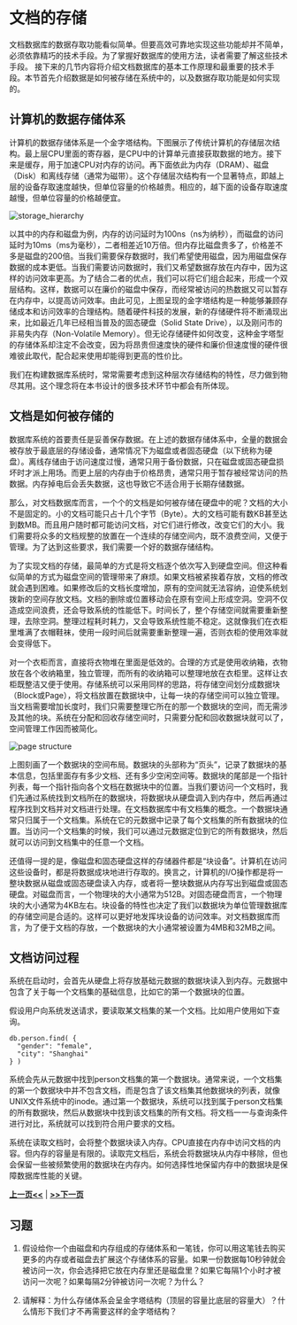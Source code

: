 # 文档的存储

文档数据库的数据存取功能看似简单。但要高效可靠地实现这些功能却并不简单，必须依靠精巧的技术手段。为了掌握好数据库的使用方法，读者需要了解这些技术手段。
接下来的几节内容将介绍文档数据库的基本工作原理和最重要的技术手段。本节首先介绍数据是如何被存储在系统中的，以及数据存取功能是如何实现的。

## 计算机的数据存储体系

计算机的数据存储体系是一个金字塔结构。下图展示了传统计算机的存储层次结构。最上层CPU里面的寄存器，是CPU中的计算单元直接获取数据的地方。接下来是缓存，用于加速CPU对内存的访问。再下面依此为内存（DRAM）、磁盘（Disk）和离线存储（通常为磁带）。这个存储层次结构有一个显著特点，即越上层的设备存取速度越快，但单位容量的价格越贵。相应的，越下面的设备存取速度越慢，但单位容量的价格越便宜。

![storage_hierarchy](https://i.pinimg.com/originals/55/71/33/55713334e2109df8fdf635edf511ad23.png)

以其中的内存和磁盘为例，内存的访问延时为100ns（ns为纳秒），而磁盘的访问延时为10ms（ms为毫秒），二者相差近10万倍。但内存比磁盘贵多了，价格差不多是磁盘的200倍。当我们需要保存数据时，我们希望使用磁盘，因为用磁盘保存数据的成本更低。当我们需要访问数据时，我们又希望数据存放在内存中，因为这样的访问效率更高。为了结合二者的优点，我们可以将它们组合起来，形成一个双层结构。这样，数据可以在廉价的磁盘中保存，而经常被访问的热数据又可以暂存在内存中，以提高访问效率。由此可见，上图呈现的金字塔结构是一种能够兼顾存储成本和访问效率的合理结构。随着硬件科技的发展，新的存储硬件将不断涌现出来，比如最近几年已经相当普及的固态硬盘（Solid State Drive），以及刚问市的非易失内存（Non-Volatile Memory）。但无论存储硬件如何改变，这种金字塔型的存储体系却注定不会改变，因为将昂贵但速度快的硬件和廉价但速度慢的硬件很难彼此取代，配合起来使用却能得到更高的性价比。

我们在构建数据库系统时，常常需要考虑到这种层次存储结构的特性，尽力做到物尽其用。这个理念将在本书设计的很多技术环节中都会有所体现。

## 文档是如何被存储的

数据库系统的首要责任是妥善保存数据。在上述的数据存储体系中，全量的数据会被存放于最底层的存储设备，通常情况下为磁盘或者固态硬盘（以下统称为硬盘）。离线存储由于访问速度过慢，通常只用于备份数据，只在磁盘或固态硬盘损坏时才派上用场。而更上层的内存由于价格昂贵，通常只用于暂存被经常访问的热数据。内存掉电后会丢失数据，这也导致它不适合用于长期存储数据。

那么，对文档数据库而言，一个个的文档是如何被存储在硬盘中的呢？文档的大小不是固定的。小的文档可能只占十几个字节（Byte）。大的文档可能有数KB甚至达到数MB。而且用户随时都可能访问文档，对它们进行修改，改变它们的大小。我们需要将众多的文档规整的放置在一个连续的存储空间内，既不浪费空间，又便于管理。为了达到这些要求，我们需要一个好的数据存储结构。

为了实现文档的存储，最简单的方式是将文档逐个依次写入到硬盘空间。但这种看似简单的方式为磁盘空间的管理带来了麻烦。如果文档被紧挨着存放，文档的修改就会遇到困难。如果修改后的文档长度增加，原有的空间就无法容纳，迫使系统划拨新的空间存放文档。文档的删除或位置移动会在原有空间上形成空洞。空洞不仅造成空间浪费，还会导致系统的性能低下。时间长了，整个存储空间就需要重新整理，去除空洞。整理过程耗时耗力，又会导致系统性能不稳定。这就像我们在衣柜里堆满了衣帽鞋袜，使用一段时间后就需要重新整理一遍，否则衣柜的使用效率就会变得低下。

对一个衣柜而言，直接将衣物堆在里面是低效的。合理的方式是使用收纳箱，衣物放在各个收纳箱里，独立管理，而所有的收纳箱可以整理地放在衣柜里。这样让衣柜既整洁又便于使用。存储系统可以采用同样的思路，将存储空间划分成数据块（Block或Page），将文档放置在数据块中，让每一块的存储空间可以独立管理。当文档需要增加长度时，我们只需要整理它所在的那一个数据块的空间，而无需涉及其他的块。系统在分配和回收存储空间时，只需要分配和回收数据块就可以了，空间管理工作因而被简化。

![page structure](http://sqlbak.com/academy/wp-content/uploads/2015/11/Page-structure.png)

上图刻画了一个数据块的空间布局。数据块的头部称为“页头”，记录了数据块的基本信息，包括里面存有多少文档、还有多少空闲空间等。数据块的尾部是一个指针列表，每一个指针指向各个文档在数据块中的位置。当我们要访问一个文档时，我们先通过系统找到文档所在的数据块，将数据块从硬盘调入到内存中，然后再通过程序找到文档并对文档进行处理。在文档数据库中有文档集的概念。一个数据块通常只归属于一个文档集。系统在它的元数据中记录了每个文档集的所有数据块的位置。当访问一个文档集的时候，我们可以通过元数据定位到它的所有数据块，然后就可以访问到文档集中的任意一个文档。

还值得一提的是，像磁盘和固态硬盘这样的存储器件都是“块设备”。计算机在访问这些设备时，都是将数据成块地进行存取的。换言之，计算机的I/O操作都是将一整块数据从磁盘或固态硬盘读入内存，或者将一整块数据从内存写出到磁盘或固态硬盘。对磁盘而言，一个物理块的大小通常为512B。对固态硬盘而言，一个物理块的大小通常为4KB左右。块设备的特性也决定了我们以数据块为单位管理数据库的存储空间是合适的。这样可以更好地发挥块设备的访问效率。对文档数据库而言，为了便于文档的存放，一个数据块的大小通常被设置为4MB和32MB之间。

## 文档访问过程

系统在启动时，会首先从硬盘上将存放基础元数据的数据块读入到内存。元数据中包含了关于每一个文档集的基础信息，比如它的第一个数据块的位置。

假设用户向系统发送请求，要读取某文档集的某一个文档。比如用户使用如下查询。

```bson
db.person.find( {
  "gender": "female",
  "city": "Shanghai"
} )
```

系统会先从元数据中找到person文档集的第一个数据块。通常来说，一个文档集的第一个数据块中并不包含文档，而是包含了该文档集其他数据块的列表，就像UNIX文件系统中的inode。通过第一个数据块，系统可以找到属于person文档集的所有数据块，然后从数据块中找到该文档集的所有文档。将文档一一与查询条件进行对比，系统就可以找到符合用户要求的文档。

系统在读取文档时，会将整个数据块读入内存。CPU直接在内存中访问文档的内容。但内存的容量是有限的。读取完文档后，系统会将数据块从内存中移除，但也会保留一些被频繁使用的数据块在内存内。如何选择性地保留内存中的数据块是保障数据库性能的关键。


[**上一页<<**](chapter2.3.md) | [**>>下一页**](chapter2.5.md)

## 习题

1. 假设给你一个由磁盘和内存组成的存储体系和一笔钱，你可以用这笔钱去购买更多的内存或者磁盘去扩展这个存储体系的容量。如果一份数据每10秒钟就会被访问一次，你会选择把它放在内存里还是磁盘里？如果它每隔1个小时才被访问一次呢？如果每隔2分钟被访问一次呢？为什么？

2. 请解释：为什么存储体系会呈金字塔结构（顶层的容量比底层的容量大）？什么情形下我们才不再需要这样的金字塔结构？
